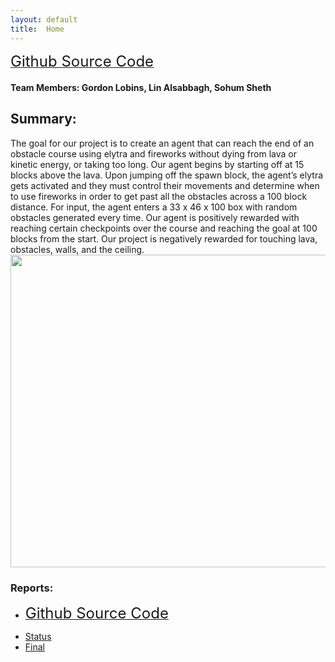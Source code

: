 ```yaml
---
layout: default
title:  Home
---
```


<p><a href="https://github.com/Globins/Zoomer"><font size="5">Github Source Code</font></a></p>


<h4>Team Members: Gordon Lobins, Lin Alsabbagh, Sohum Sheth</h4>

<h2>Summary:</h2>
The goal for our project is to create an agent that can reach the end of an obstacle course using elytra and fireworks without dying from lava or kinetic energy, or taking too long. Our agent begins by starting off at 15 blocks above the lava. Upon jumping off the spawn block, the agent’s elytra gets activated and they must control their movements and determine when to use fireworks in order to get past all the obstacles across a 100 block distance. For input, the agent enters a 33 x 46 x 100 box with random obstacles generated every time. Our agent is positively rewarded with reaching certain checkpoints over the course and reaching the goal at 100 blocks from the start. Our project is negatively rewarded for touching lava, obstacles, walls, and the ceiling.

<img src="https://media.giphy.com/media/boW7I8waJeu4RQDeM8/giphy.gif" width="750" height="500"/>

<h3>Reports:</h3>

- <p><a href="proposal.html"><font size="5">Github Source Code</font></a></p> 
- [Status](status.html)
- [Final](final.html)

